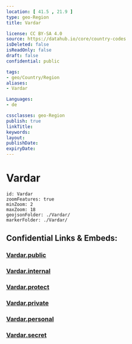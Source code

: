 ```yaml
---
location: [ 41.5 , 21.9 ] 
type: geo-Region
title: Vardar

license: CC BY-SA 4.0
source: https://datahub.io/core/country-codes
isDeleted: false
isReadOnly: false
draft: false
confidential: public

tags:
- geo/Country/Region
aliases:
- Vardar

Languages:
- de

cssclasses: geo-Region
publish: true
linkTitle: 
keywords: 
layout: 
publishDate: 
expiryDate: 
---
```


# Vardar

```leaflet
id: Vardar
zoomFeatures: true 
minZoom: 2 
maxZoom: 18
geojsonFolder: ./Vardar/
markerFolder: ./Vardar/
```


## Confidential Links & Embeds: 

### [Vardar.public](/_public/\Earth\Continent\Europe\Europe~South\Macedonia~North\Municipalities~MacedoniaVardar.public.md) 

### [Vardar.internal](/_internal/\Earth\Continent\Europe\Europe~South\Macedonia~North\Municipalities~MacedoniaVardar.internal.md) 

### [Vardar.protect](/_protect/\Earth\Continent\Europe\Europe~South\Macedonia~North\Municipalities~MacedoniaVardar.protect.md) 

### [Vardar.private](/_private/\Earth\Continent\Europe\Europe~South\Macedonia~North\Municipalities~MacedoniaVardar.private.md) 

### [Vardar.personal](/_personal/\Earth\Continent\Europe\Europe~South\Macedonia~North\Municipalities~MacedoniaVardar.personal.md) 

### [Vardar.secret](/_secret/\Earth\Continent\Europe\Europe~South\Macedonia~North\Municipalities~MacedoniaVardar.secret.md)

